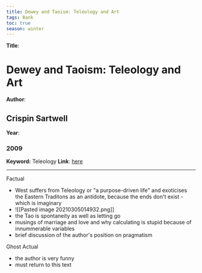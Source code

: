 ```yaml
---
title: Dewey and Taoism: Teleology and Art
tags: Bank
toc: true
season: winter
---
```



**Title**: 
# Dewey and Taoism: Teleology and Art
**Author**: 
## Crispin Sartwell
**Year**: 
### 2009
**Keyword:** Teleology
**Link**:  [here](https://www.jstor.org/stable/40263703?Search=yes&resultItemClick=true&searchText=https%3A%2F%2Fwww.jstor.org%2Fstable%2F40263703%3Fseq%3D1&searchUri=%2Faction%2FdoBasicSearch%3FQuery%3Dhttps%253A%252F%252Fwww.jstor.org%252Fstable%252F40263703%253Fseq%253D1%26filter%3D&ab_segments=0%2Fbasic_expensive_solr_cloud%2Fcontrol&refreqid=fastly-default%3A321c6e9f70b187fd3537df4d50cc2803&seq=11#metadata_info_tab_contents)

--------------------------------------

Factual

* West suffers from Teleology or "a purpose-driven life" and exoticises the Eastern Traditons as an antidote, because the ends don't exist -which is imaginary
* ![[Pasted image 20210305014932.png]]
* the Tao is spontaneity as well as letting go
* musings of marriage and love and why calculating is stupid because of innummerable variables
* brief discussion of the author's position on pragmatism

Ghost Actual
* the author is very funny
* must return to this text